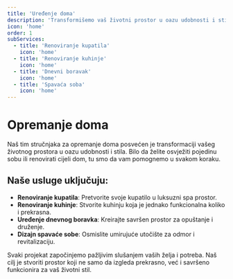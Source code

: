 ```yaml
---
title: 'Uređenje doma'
description: 'Transformišemo vaš životni prostor u oazu udobnosti i stila.'
icon: 'home'
order: 1
subServices:
  - title: 'Renoviranje kupatila'
    icon: 'home'
  - title: 'Renoviranje kuhinje'
    icon: 'home'
  - title: 'Dnevni boravak'
    icon: 'home'
  - title: 'Spavaća soba'
    icon: 'home'
---
```


# Opremanje doma

Naš tim stručnjaka za opremanje doma posvećen je transformaciji vašeg životnog prostora u oazu udobnosti i stila. Bilo da želite osvježiti pojedinu sobu ili renovirati cijeli dom, tu smo da vam pomognemo u svakom koraku.

## Naše usluge uključuju:

- **Renoviranje kupatila**: Pretvorite svoje kupatilo u luksuzni spa prostor.
- **Renoviranje kuhinje**: Stvorite kuhinju koja je jednako funkcionalna koliko i prekrasna.
- **Uređenje dnevnog boravka**: Kreirajte savršen prostor za opuštanje i druženje.
- **Dizajn spavaće sobe**: Osmislite umirujuće utočište za odmor i revitalizaciju.

Svaki projekat započinjemo pažljivim slušanjem vaših želja i potreba. Naš cilj je stvoriti prostor koji ne samo da izgleda prekrasno, već i savršeno funkcionira za vaš životni stil.
